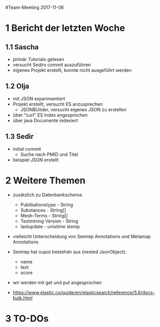 #Team-Meeting 2017-11-06


# 1 Bericht der letzten Woche

## 1.1 Sascha
* primär Tutorials gelesen
* versucht Sedirs commit auszuführen
* eigenes Projekt erstellt, konnte nicht ausgeführt werden

## 1.2 Olja
* mit JSON experimentiert
* Projekt erstellt, versucht ES anzusprechen
  - JSONBUilder, versucht eigenes JSON zu erstellen
* über "curl" ES Index angesprochen
* über java Documente indexiert

## 1.3 Sedir
* initial commit
  - Suche nach PMID und Titel
* beispiel JSON erstellt


# 2 Weitere Themen
* zusätzlich zu Datenbankschema:
  - Publikationstype - String
  - Substances - String[]
  - Mesh-Terms - String[]
  - Textmining Version - String
  - lastupdate - unixtime stemp

* vielleicht Unterscheidung von Semrep Annotations und Metamap Annotations
* Semrep hat ouput bestehdn aus (nested JsonObject):
  - name
  - text
  - score

* wir werden mit get und put angesprochen

* https://www.elastic.co/guide/en/elasticsearch/reference/5.6/docs-bulk.html



# 3 TO-DOs
